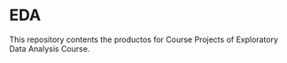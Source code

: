 # EDA
This repository contents the productos for Course Projects of Exploratory Data Analysis Course.
